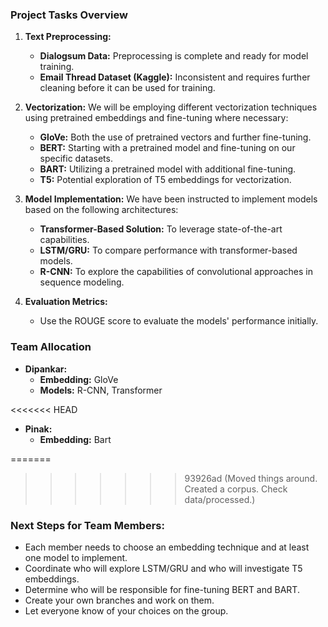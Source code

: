 

### Project Tasks Overview

1. **Text Preprocessing:**
   - **Dialogsum Data:** Preprocessing is complete and ready for model training.
   - **Email Thread Dataset (Kaggle):** Inconsistent and requires further cleaning before it can be used for training.

2. **Vectorization:**
   We will be employing different vectorization techniques using pretrained embeddings and fine-tuning where necessary:
   - **GloVe:** Both the use of pretrained vectors and further fine-tuning.
   - **BERT:** Starting with a pretrained model and fine-tuning on our specific datasets.
   - **BART:** Utilizing a pretrained model with additional fine-tuning.
   - **T5:** Potential exploration of T5 embeddings for vectorization.

3. **Model Implementation:**
   We have been instructed to implement models based on the following architectures:
   - **Transformer-Based Solution:** To leverage state-of-the-art capabilities.
   - **LSTM/GRU:** To compare performance with transformer-based models.
   - **R-CNN:** To explore the capabilities of convolutional approaches in sequence modeling.

4. **Evaluation Metrics:**
   - Use the ROUGE score to evaluate the models' performance initially.

### Team Allocation

- **Dipankar:**
  - **Embedding:** GloVe
  - **Models:** R-CNN, Transformer

<<<<<<< HEAD
- **Pinak:**
  - **Embedding:** Bart

=======
>>>>>>> 93926ad (Moved things around. Created a corpus. Check data/processed.)
### Next Steps for Team Members:
- Each member needs to choose an embedding technique and at least one model to implement.
- Coordinate who will explore LSTM/GRU and who will investigate T5 embeddings.
- Determine who will be responsible for fine-tuning BERT and BART.
- Create your own branches and work on them.
- Let everyone know of your choices on the group.
